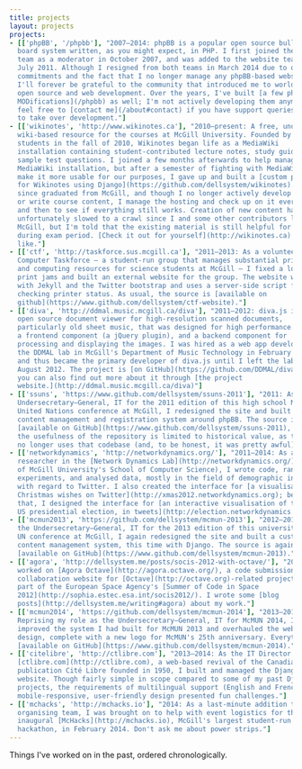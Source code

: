 ```yaml
---
title: projects
layout: projects
projects:
- [['phpBB', '/phpbb'], "2007–2014: phpBB is a popular open source bulletin
  board system written, as you might expect, in PHP. I first joined the core
  team as a moderator in October 2007, and was added to the website team in
  July 2011. Although I resigned from both teams in March 2014 due to other
  commitments and the fact that I no longer manage any phpBB-based websites,
  I'll forever be grateful to the community that introduced me to worlds of
  open source and web development. Over the years, I've built [a few phpBB
  MODifications](/phpbb) as well; I'm not actively developing them anymore, but
  feel free to [contact me](/about#contact) if you have support queries or want
  to take over development."]
- [['wikinotes', 'http://www.wikinotes.ca'], "2010–present: A free, unofficial
  wiki-based resource for the courses at McGill University. Founded by McGill
  students in the fall of 2010, Wikinotes began life as a MediaWiki
  installation containing student-contributed lecture notes, study guides, and
  sample test questions. I joined a few months afterwards to help manage the
  MediaWiki installation, but after a semester of fighting with MediaWiki to
  make it more usable for our purposes, I gave up and built a [custom platform
  for Wikinotes using Django](https://github.com/dellsystem/wikinotes). I've
  since graduated from McGill, and though I no longer actively develop features
  or write course content, I manage the hosting and check up on it every now
  and then to see if everything still works. Creation of new content has
  unfortunately slowed to a crawl since I and some other contributors left
  McGill, but I'm told that the existing material is still helpful for students
  during exam period. [Check it out for yourself](http://wikinotes.ca) if you
  like."]
- [['ctf', 'http://taskforce.sus.mcgill.ca'], "2011–2013: As a volunteer for
  Computer Taskforce – a student-run group that manages substantial printing
  and computing resources for science students at McGill – I fixed a lot of
  print jams and built an external website for the group. The website was built
  with Jekyll and the Twitter bootstrap and uses a server-side script for
  checking printer status. As usual, the source is [available on
  github](https://www.github.com/dellsystem/ctf-website)."]
- [['diva', 'http://ddmal.music.mcgill.ca/diva'], "2011–2012: diva.js is an
  open source document viewer for high-resolution scanned documents,
  particularly old sheet music, that was designed for high performance. There's
  a frontend component (a jQuery plugin), and a backend component for
  processing and displaying the images. I was hired as a web app developer by
  the DDMAL lab in McGill's Department of Music Technology in February 2011,
  and thus became the primary developer of diva.js until I left the lab in
  August 2012. The project is [on GitHub](https://github.com/DDMAL/diva.js);
  you can also find out more about it through [the project
  website.](http://ddmal.music.mcgill.ca/diva)"]
- [['ssuns', 'https://www.github.com/dellsystem/ssuns-2011'], "2011: As the
  Undersecretary–General, IT for the 2011 edition of this high school Model
  United Nations conference at McGill, I redesigned the site and built a
  content management and registration system around phpBB. The source is
  [available on GitHub](https://www.github.com/dellsystem/ssuns-2011), though
  the usefulness of the repository is limited to historical value, as the site
  no longer uses that codebase (and, to be honest, it was pretty awful)."]
- [['networkdynamics', 'http://networkdynamics.org/'], "2011–2014: As a student
  researcher in the [Network Dynamics Lab](http://networkdynamics.org/) (part
  of McGill University's School of Computer Science), I wrote code, ran
  experiments, and analysed data, mostly in the field of demographic inference
  with regard to Twitter. I also created the interface for [a visualisation of
  Christmas wishes on Twitter](http://xmas2012.networkdynamics.org); before
  that, I designed the interface for [an interactive visualisation of the 2012
  US presidential election, in tweets](http://election.networkdynamics.org/)."]
- [['mcmun2013', 'https://github.com/dellsystem/mcmun-2013'], "2012–2013: As
  the Undersecretary–General, IT for the 2013 edition of this university-level
  UN conference at McGill, I again redesigned the site and built a custom
  content management system, this time with Django. The source is again
  [available on GitHub](https://www.github.com/dellsystem/mcmun-2013)."]
- [['agora', 'http://dellsystem.me/posts/socis-2012-with-octave/'], "2012: I
  worked on [Agora Octave](http://agora.octave.org/), a code submission and
  collaboration website for [Octave](http://octave.org)-related projects, as
  part of the European Space Agency's [Summer of Code in Space
  2012](http://sophia.estec.esa.int/socis2012/). I wrote some [blog
  posts](http://dellsystem.me/writing#agora) about my work."]
- [['mcmun2014', 'https://github.com/dellsystem/mcmun-2014'], "2013–2014:
  Reprising my role as the Undersecretary–General, IT for McMUN 2014, I
  improved the system I had built for McMUN 2013 and overhauled the website
  design, complete with a new logo for McMUN's 25th anniversary. Everything is
  [available on GitHub](https://www.github.com/dellsystem/mcmun-2014)."]
- [['citelibre', 'http://ctlibre.com'], "2013–2014: As the IT Director for
  [ctlibre.com](http://ctlibre.com), a web-based revival of the Canadian
  publication Cité Libre founded in 1950, I built and managed the Django-based
  website. Though fairly simple in scope compared to some of my past Django
  projects, the requirements of multilingual support (English and French) and a
  mobile-responsive, user-friendly design presented fun challenges."]
- [['mchacks', 'http://mchacks.io'], "2014: As a last-minute addition to the
  organising team, I was brought on to help with event logistics for the
  inaugural [McHacks](http://mchacks.io), McGill's largest student-run
  hackathon, in February 2014. Don't ask me about power strips."]
---
```


Things I've worked on in the past, ordered chronologically.

